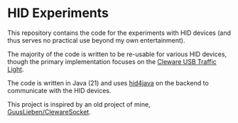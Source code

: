 # HID Experiments
This repository contains the code for the experiments with HID devices (and thus serves no practical use beyond my own entertainment).

The majority of the code is written to be re-usable for various HID devices, though the primary implementation focuses on the [Cleware USB Traffic Light](https://www.cleware-shop.de/USB-MiniTrafficLight-EN).

The code is written in Java (21) and uses [hid4java](https://github.com/gary-rowe/hid4java/) on the backend to communicate with the HID devices.

This project is inspired by an old project of mine, [GuusLieben/ClewareSocket](https://github.com/GuusLieben/ClewareSocket).
